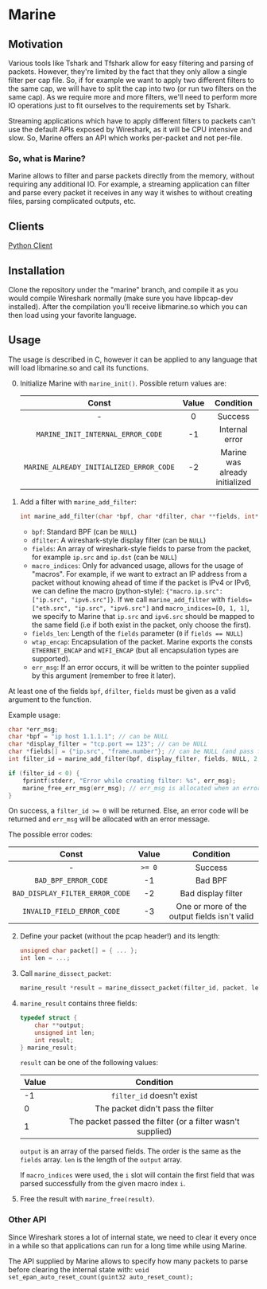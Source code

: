 # Marine

## Motivation
Various tools like Tshark and Tfshark allow for easy filtering and parsing of packets.
However, they're limited by the fact that they only allow a single filter per cap file. So, if for example we want to apply two different filters to the same cap, we will have to split the cap into two (or run two filters on the same cap).
As we require more and more filters, we'll need to perform more IO operations just to fit ourselves to the requirements set by Tshark.

Streaming applications which have to apply different filters to packets can't use the default APIs exposed by Wireshark, as it will be CPU intensive and slow.
So, Marine offers an API which works per-packet and not per-file.

### So, what is Marine?
Marine allows to filter and parse packets directly from the memory, without requiring any additional IO.
For example, a streaming application can filter and parse every packet it receives in any way it wishes to without creating files, parsing complicated outputs, etc.

## Clients
[Python Client](https://github.com/tomlegkov/marine-python)

## Installation
Clone the repository under the "marine" branch, and compile it as you would compile Wireshark normally (make sure you have libpcap-dev installed). 
After the compilation you'll receive libmarine.so which you can then load using your favorite language. 

## Usage
The usage is described in C, however it can be applied to any language that will load libmarine.so and call its functions.

0. Initialize Marine with `marine_init()`. Possible return values are:
   
    | Const         | Value         | Condition     |
    |:-------------:|:-------------: |:-------------:|
    | - | 0 | Success |
    |`MARINE_INIT_INTERNAL_ERROR_CODE` | -1 | Internal error |
    |`MARINE_ALREADY_INITIALIZED_ERROR_CODE`| -2 | Marine was already initialized |


1. 
    Add a filter with `marine_add_filter`:
    ```c
    int marine_add_filter(char *bpf, char *dfilter, char **fields, int* macro_indices, unsigned int fields_len, int wtap_encap, char **err_msg);
   ```
    * `bpf`: Standard BPF (can be `NULL`)
    * `dfilter`: A wireshark-style display filter (can be `NULL`)
    * `fields`: An array of wireshark-style fields to parse from the packet, for example `ip.src` and `ip.dst` (can be `NULL`)
    * `macro_indices`: 
        Only for advanced usage, allows for the usage of "macros".
        For example, if we want to extract an IP address from a packet without knowing ahead of time if the packet is IPv4 or IPv6,
        we can define the macro (python-style): `{"macro.ip.src": ["ip.src", "ipv6.src"]}`.
        If we call `marine_add_filter` with `fields=["eth.src", "ip.src", "ipv6.src"]` and `macro_indices=[0, 1, 1]`,
        we specify to Marine that `ip.src` and `ipv6.src` should be mapped to the same field (i.e if both exist in the packet, only choose the first).
    * `fields_len`: Length of the `fields` parameter (`0` if `fields == NULL`)
    * `wtap_encap`: Encapsulation of the packet. Marine exports the consts `ETHERNET_ENCAP` and `WIFI_ENCAP` (but all encapsulation types are supported). 
    * `err_msg`: If an error occurs, it will be written to the pointer supplied by this argument (remember to free it later).

At least one of the fields `bpf`, `dfilter`, `fields` must be given as a valid argument to the function.   

Example usage:
```c
char *err_msg;
char *bpf = "ip host 1.1.1.1"; // can be NULL
char *display_filter = "tcp.port == 123"; // can be NULL
char *fields[] = {"ip.src", "frame.number"}; // can be NULL (and pass fields_len=0 instead of 2)
int filter_id = marine_add_filter(bpf, display_filter, fields, NULL, 2, ETHERNET_ENCAP, err_msg);

if (filter_id < 0) {
    fprintf(stderr, "Error while creating filter: %s", err_msg);
    marine_free_err_msg(err_msg); // err_msg is allocated when an error occurs
}
```

On success, a `filter_id >= 0` will be returned. Else, an error code will be returned and `err_msg` will be allocated with an error message.

The possible error codes:

| Const         | Value         | Condition     |
|:-------------:|:-------------: |:-------------:|
| - | `>= 0` | Success |
|`BAD_BPF_ERROR_CODE` | -1 | Bad BPF |
|`BAD_DISPLAY_FILTER_ERROR_CODE`| -2 | Bad display filter |
|`INVALID_FIELD_ERROR_CODE`| -3 | One or more of the output fields isn't valid |


2. 
    Define your packet (without the pcap header!) and its length:
    ```c
    unsigned char packet[] = { ... };
    int len = ...;
    ```

3. 
    Call `marine_dissect_packet`:
    ```c
    marine_result *result = marine_dissect_packet(filter_id, packet, len);
    ```
   
4.
    `marine_result` contains three fields:
    ```c
    typedef struct {
        char **output;
        unsigned int len;
        int result;
    } marine_result;
    ```
   
    `result` can be one of the following values:
    
    | Value         | Condition     |
    | ------------- |:-------------:|
    | -1 | `filter_id` doesn't exist                                     |
    | 0  | The packet didn't pass the filter                             |
    | 1  | The packet passed the filter (or a filter wasn't supplied)    |
    
    `output` is an array of the parsed fields. The order is the same as the `fields` array. 
    `len` is the length of the `output` array.    

    If `macro_indices` were used, the `i` slot will contain the first field that was parsed successfully from the given macro index `i`.

5. Free the result with `marine_free(result)`.

### Other API
Since Wireshark stores a lot of internal state, we need to clear it every once in a while so that applications can run for a long time while using Marine.

The API supplied by Marine allows to specify how many packets to parse before clearing the internal state with:
`void set_epan_auto_reset_count(guint32 auto_reset_count);`
